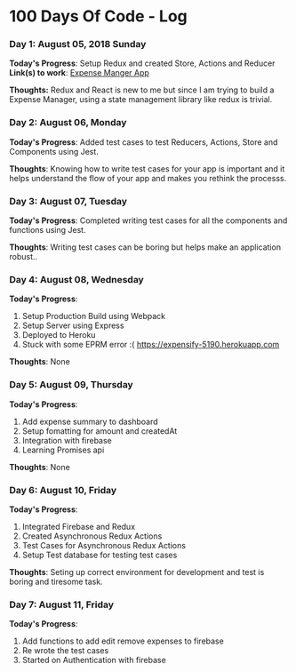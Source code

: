 # 100 Days Of Code - Log

### Day 1: August 05, 2018 Sunday

**Today's Progress**: Setup Redux and created Store, Actions and Reducer
**Link(s) to work**: [Expense Manger App](https://github.com/kk5190/expensify)

**Thoughts:** Redux and React is new to me but since I am trying to build a Expense Manager, using a state management library like redux is trivial.

### Day 2: August 06, Monday 

**Today's Progress**: Added test cases to test Reducers, Actions, Store and Components using Jest.

**Thoughts**: Knowing how to write test cases for your app is important and it helps understand the flow of your app and makes you rethink the processs.

### Day 3: August 07, Tuesday

**Today's Progress**: Completed writing test cases for all the components and functions using Jest.

**Thoughts**: Writing test cases can be boring but helps make an application robust..


### Day 4: August 08, Wednesday

**Today's Progress**:
1. Setup Production Build using Webpack
2. Setup Server using Express
3. Deployed to Heroku
4. Stuck with some EPRM error :(
https://expensify-5190.herokuapp.com

**Thoughts**: None

### Day 5: August 09, Thursday

**Today's Progress**:
1. Add expense summary to dashboard 
2. Setup fomatting for amount and createdAt
3. Integration with firebase
4. Learning Promises api

**Thoughts**: None

### Day 6: August 10, Friday

**Today's Progress**:
1. Integrated Firebase and Redux 
2. Created Asynchronous Redux Actions
3. Test Cases for Asynchronous Redux Actions
4. Setup Test database for testing test cases

**Thoughts**: Seting up correct environment for development and test is boring and tiresome task.

### Day 7: August 11, Friday

**Today's Progress**:
1. Add functions to add edit remove expenses to firebase
2. Re wrote the test cases
3. Started on Authentication with firebase



